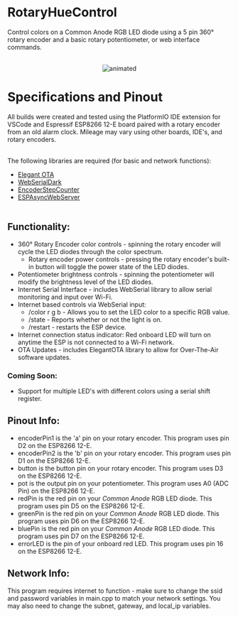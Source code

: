 # RotaryHueControl
Control colors on a Common Anode RGB LED diode using a 5 pin 360° rotary encoder and a basic rotary potentiometer, or web interface commands.    <br><br>    
<p align="center">
  <img src="demo.gif" alt="animated" />
</p>        

# Specifications and Pinout
All builds were created and tested using the PlatformIO IDE extension for VSCode and Espressif ESP8266 12-E board paired with a rotary encoder from an old alarm clock. Mileage may vary using other boards, IDE's, and rotary encoders.    <br><br>    

The following libraries are required (for basic and network functions):
* [Elegant OTA](https://github.com/ayushsharma82/ElegantOTA)
* [WebSerialDark](https://github.com/mwdle/WebSerialDark)
* [EncoderStepCounter](https://github.com/M-Reimer/EncoderStepCounter)
* [ESPAsyncWebServer](https://github.com/me-no-dev/ESPAsyncWebServer)    <br><br>

## Functionality:
* 360° Rotary Encoder color controls - spinning the rotary encoder will cycle the LED diodes through the color spectrum.
    * Rotary encoder power controls - pressing the rotary encoder's built-in button will toggle the power state of the LED diodes.
* Potentiometer brightness controls - spinning the potentiometer will modify the brightness level of the LED diodes.
* Internet Serial Interface - includes WebSerial library to allow serial monitoring and input over Wi-Fi.
* Internet based controls via WebSerial input:
    * /color r g b - Allows you to set the LED color to a specific RGB value.
    * /state - Reports whether or not the light is on.
    * /restart - restarts the ESP device.
* Internet connection status indicator: Red onboard LED will turn on anytime the ESP is not connected to a Wi-Fi network.
* OTA Updates - includes ElegantOTA library to allow for Over-The-Air software updates.

### Coming Soon:
 * Support for multiple LED's with different colors using a serial shift register.

## Pinout Info:
* encoderPin1 is the 'a' pin on your rotary encoder. This program uses pin D2 on the ESP8266 12-E.
* encoderPin2 is the 'b' pin on your rotary encoder. This program uses pin D1 on the ESP8266 12-E.
* button is the button pin on your rotary encoder. This program uses D3 on the ESP8266 12-E.
* pot is the output pin on your potentiometer. This program uses A0 (ADC Pin) on the ESP8266 12-E.
* redPin is the red pin on your _Common Anode_ RGB LED diode. This program uses pin D5 on the ESP8266 12-E.
* greenPin is the red pin on your _Common Anode_ RGB LED diode. This program uses pin D6 on the ESP8266 12-E.
* bluePin is the red pin on your _Common Anode_ RGB LED diode. This program uses pin D7 on the ESP8266 12-E.
* errorLED is the pin of your onboard red LED. This program uses pin 16 on the ESP8266 12-E.
## Network Info:
This program requires internet to function - make sure to change the ssid and password variables in main.cpp to match your network settings. You may also need to change the subnet, gateway, and local_ip variables.    <br>
